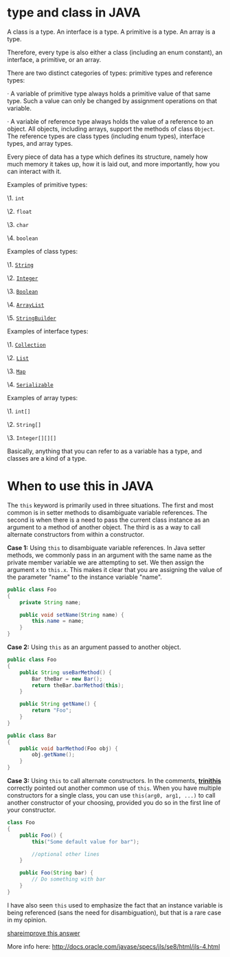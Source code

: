 # type and class in JAVA

A class is a type. An interface is a type. A primitive is a type. An array is a type.

Therefore, every type is also either a class (including an enum constant), an interface, a primitive, or an array.

There are two distinct categories of types: primitive types and reference types:

·        A variable of primitive type always holds a primitive value of that same type. Such a value can only be changed by assignment operations on that variable.

·        A variable of reference type always holds the value of a reference to an object. All objects, including arrays, support the methods of class `Object`. The reference types are class types (including enum types), interface types, and array types.

Every piece of data has a type which defines its structure, namely how much memory it takes up, how it is laid out, and more importantly, how you can interact with it.

Examples of primitive types:

\1.       `int`

\2.       `float`

\3.       `char`

\4.       `boolean`

Examples of class types:

\1.       [`String`](http://docs.oracle.com/javase/7/docs/api/java/lang/String.html)

\2.       [`Integer`](http://docs.oracle.com/javase/7/docs/api/java/lang/Integer.html)

\3.       [`Boolean`](http://docs.oracle.com/javase/7/docs/api/java/lang/Boolean.html)

\4.       [`ArrayList`](http://docs.oracle.com/javase/7/docs/api/java/util/ArrayList.html)

\5.       [`StringBuilder`](http://docs.oracle.com/javase/7/docs/api/java/lang/StringBuilder.html)

Examples of interface types:

\1.       [`Collection`](http://docs.oracle.com/javase/7/docs/api/java/util/Collection.html)

\2.       [`List`](http://docs.oracle.com/javase/7/docs/api/java/util/List.html)

\3.       [`Map`](http://docs.oracle.com/javase/7/docs/api/java/util/Map.html)

\4.       [`Serializable`](http://docs.oracle.com/javase/7/docs/api/java/io/Serializable.html)

Examples of array types:

\1.       `int[]`

\2.       `String[]`

\3.       `Integer[][][]`

Basically, anything that you can refer to as a variable has a type, and classes are a kind of a type.



# When to use this in JAVA

The `this` keyword is primarily used in three situations. The first and most common is in setter methods to disambiguate variable references. The second is when there is a need to pass the current class instance as an argument to a method of another object. The third is as a way to call alternate constructors from within a constructor.

**Case 1:** Using `this` to disambiguate variable references. In Java setter methods, we commonly pass in an argument with the same name as the private member variable we are attempting to set. We then assign the argument `x` to `this.x`. This makes it clear that you are assigning the value of the parameter "name" to the instance variable "name".

```java
public class Foo
{
    private String name;

    public void setName(String name) {
        this.name = name;
    }
}
```

**Case 2:** Using `this` as an argument passed to another object.

```java
public class Foo
{
    public String useBarMethod() {
        Bar theBar = new Bar();
        return theBar.barMethod(this);
    }

    public String getName() {
        return "Foo";
    }
}

public class Bar
{
    public void barMethod(Foo obj) {
        obj.getName();
    }
}
```

**Case 3:** Using `this` to call alternate constructors. In the comments, [**trinithis**](https://stackoverflow.com/users/239916/trinithis) correctly pointed out another common use of `this`. When you have multiple constructors for a single class, you can use `this(arg0, arg1, ...)` to call another constructor of your choosing, provided you do so in the first line of your constructor.

```java
class Foo
{
    public Foo() {
        this("Some default value for bar");

        //optional other lines
    }

    public Foo(String bar) {
        // Do something with bar
    }
}
```

I have also seen `this` used to emphasize the fact that an instance variable is being referenced (sans the need for disambiguation), but that is a rare case in my opinion.

[share](https://stackoverflow.com/a/2411283)[improve this answer](https://stackoverflow.com/posts/2411283/edit)

More info here: <http://docs.oracle.com/javase/specs/jls/se8/html/jls-4.html>